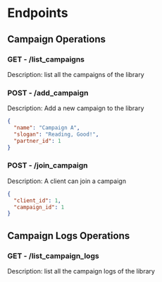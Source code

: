 # Endpoints


## Campaign Operations

### GET - /list_campaigns

Description: list all the campaigns of the library

### POST - /add_campaign

Description: Add a new campaign to the library

```json
{
  "name": "Campaign A",
  "slogan": "Reading, Good!",
  "partner_id": 1
}
```

### POST - /join_campaign

Description: A client can join a campaign

```json
{
  "client_id": 1,
  "campaign_id": 1
}
```

## Campaign Logs Operations

### GET - /list_campaign_logs

Description: list all the campaign logs of the library